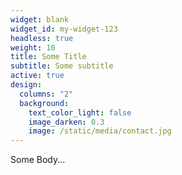 ```yaml
---
widget: blank
widget_id: my-widget-123
headless: true
weight: 10
title: Some Title
subtitle: Some subtitle
active: true
design:
  columns: "2"
  background:
    text_color_light: false
    image_darken: 0.3
    image: /static/media/contact.jpg
---
```

Some Body...
